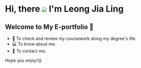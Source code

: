 Hi, there ![](https://user-images.githubusercontent.com/18350557/176309783-0785949b-9127-417c-8b55-ab5a4333674e.gif) I'm Leong Jia Ling
=========================================================================================================================================

Welcome to My E-portfolio 🔎
-----------

- 🔭 To check and review my coursework along my degree's life.
- 💻 To know about me.
- 🌱 To contact me.

Hope you enjoy!🌞
